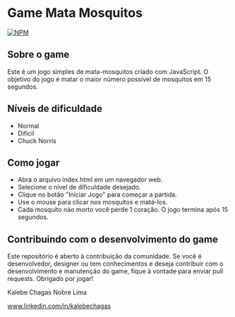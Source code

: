 #  Game Mata Mosquitos
[![NPM](https://img.shields.io/npm/l/react)](https://github.com/kalebechagas/App_Game_Mata_Mosquito/blob/main/LICENSE)

## Sobre o game

Este é um jogo simples de mata-mosquitos criado com JavaScript. O objetivo do jogo é matar o maior número possível de mosquitos em 15 segundos.

## Níveis de dificuldade

- Normal
- Difícil
- Chuck Norris

## Como jogar
- Abra o arquivo index.html em um navegador web.
- Selecione o nível de dificuldade desejado.
- Clique no botão "Iniciar Jogo" para começar a partida.
- Use o mouse para clicar nos mosquitos e matá-los.
- Cada mosquito não morto você perde 1 coração.
O jogo termina após 15 segundos.

## Contribuindo com o desenvolvimento do game
Este repositório é aberto à contribuição da comunidade. Se você é desenvolvedor, designer ou tem conhecimentos e deseja contribuir com o desenvolvimento e manutenção do game, fique à vontade para enviar pull requests. Obrigado por jogar!

Kalebe Chagas Nobre Lima

www.linkedin.com/in/kalebechagas
